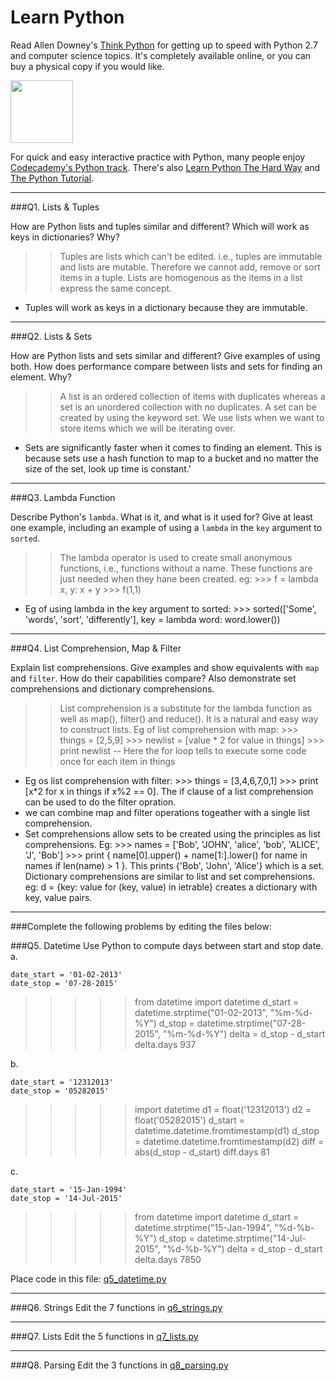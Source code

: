 # Learn Python

Read Allen Downey's [Think Python](http://www.greenteapress.com/thinkpython/) for getting up to speed with Python 2.7 and computer science topics. It's completely available online, or you can buy a physical copy if you would like.

<a href="http://www.greenteapress.com/thinkpython/"><img src="img/think_python.png" style="width: 100px;" target="_blank"></a>

For quick and easy interactive practice with Python, many people enjoy [Codecademy's Python track](http://www.codecademy.com/en/tracks/python). There's also [Learn Python The Hard Way](http://learnpythonthehardway.org/book/) and [The Python Tutorial](https://docs.python.org/2/tutorial/).

---

###Q1. Lists &amp; Tuples

How are Python lists and tuples similar and different? Which will work as keys in dictionaries? Why?

>> Tuples are lists which can't be edited. i.e., tuples are immutable and lists are mutable. Therefore we cannot add, remove or sort items in a tuple. Lists are homogenous as the items in a list express the same concept. 
   * Tuples will work as keys in a dictionary because they are immutable.

---

###Q2. Lists &amp; Sets

How are Python lists and sets similar and different? Give examples of using both. How does performance compare between lists and sets for finding an element. Why?

>> A list is an ordered collection of items with duplicates whereas a set is an unordered collection with no duplicates. A set can be created by using the keyword set. We use lists when we want to store items which we will be iterating over. 
   * Sets are significantly faster when it comes to finding an element. This is because sets use a hash function to map to a bucket and no matter the size of the set, look up time is constant.'

---

###Q3. Lambda Function

Describe Python's `lambda`. What is it, and what is it used for? Give at least one example, including an example of using a `lambda` in the `key` argument to `sorted`.

>> The lambda operator is used to create small anonymous functions, i.e., functions without a name. These functions are just needed when they hane been created. eg: >>> f = lambda x, y: x + y >>> f(1,1)
* Eg of using lambda in the key argument to sorted: >>> sorted(['Some', 'words', 'sort', 'differently'], key = lambda word: word.lower())

   

---

###Q4. List Comprehension, Map &amp; Filter

Explain list comprehensions. Give examples and show equivalents with `map` and `filter`. How do their capabilities compare? Also demonstrate set comprehensions and dictionary comprehensions.

>> List comprehension is a substitute for the lambda function as well as map(), filter() and reduce(). It is a natural and easy way to construct lists. Eg of list comprehension with map: >>> things = [2,5,9] >>> newlist = [value * 2 for value in things] >>> print newlist -- Here the for loop tells to execute some code once for each item in things
* Eg os list comprehension with filter: >>> things = [3,4,6,7,0,1] >>> print [x*2 for x in things if x%2 == 0]. The if clause of a list comprehension can be used to do the filter opration.
* we can combine map and filter operations togeather with a single list comprehension.
* Set comprehensions allow sets to be created using the principles as list comprehensions. Eg: >>> names = ['Bob', 'JOHN', 'alice', 'bob', 'ALICE', 'J', 'Bob'] >>> print { name[0].upper() + name[1:].lower() for name in names if len(name) > 1 }. This prints {'Bob', 'John', 'Alice'} which is a set. Dictionary comprehensions are similar to list and set comprehensions. eg: d = {key: value for (key, value) in ietrable} creates a dictionary with key, value pairs.

---

###Complete the following problems by editing the files below:

###Q5. Datetime
Use Python to compute days between start and stop date.   
a.  

```
date_start = '01-02-2013'    
date_stop = '07-28-2015'
```

>> >>> from datetime import datetime
>>> d_start = datetime.strptime("01-02-2013", "%m-%d-%Y")
>>> d_stop = datetime.strptime("07-28-2015", "%m-%d-%Y")
>>> delta = d_stop - d_start
>>> delta.days
937

b.  
```
date_start = '12312013'  
date_stop = '05282015'  
```

>> >>> import datetime
>>> d1 = float('12312013')
>>> d2 = float('05282015')
>>> d_start = datetime.datetime.fromtimestamp(d1)
>>> d_stop = datetime.datetime.fromtimestamp(d2)
>>> diff = abs(d_stop - d_start)
>>> diff.days
81

c.  
```
date_start = '15-Jan-1994'      
date_stop = '14-Jul-2015'  
```

>> >>> from datetime import datetime
>>> d_start = datetime.strptime("15-Jan-1994", "%d-%b-%Y")
>>> d_stop = datetime.strptime("14-Jul-2015", "%d-%b-%Y")
>>> delta = d_stop - d_start
>>> delta.days
7850

Place code in this file: [q5_datetime.py](python/q5_datetime.py)

---

###Q6. Strings
Edit the 7 functions in [q6_strings.py](python/q6_strings.py)

---

###Q7. Lists
Edit the 5 functions in [q7_lists.py](python/q7_lists.py)

---

###Q8. Parsing
Edit the 3 functions in [q8_parsing.py](python/q8_parsing.py)





